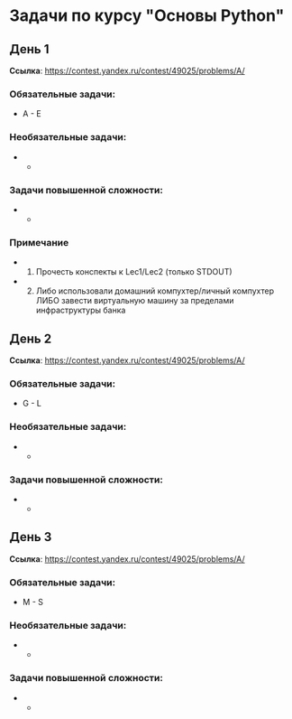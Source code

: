 # Задачи по курсу "Основы Python"

## День 1
**Ссылка**: https://contest.yandex.ru/contest/49025/problems/A/

### Обязательные задачи:
* A - E

### Необязательные задачи:
* -

### Задачи повышенной сложности:
* -

### Примечание
* 1) Прочесть конспекты к Lec1/Lec2 (только STDOUT)
* 2) Либо использовали домашний компухтер/личный компухтер
ЛИБО завести виртуальную машину за пределами инфраструктуры банка


## День 2
**Ссылка**: https://contest.yandex.ru/contest/49025/problems/A/

### Обязательные задачи:
* G - L

### Необязательные задачи:
* -

### Задачи повышенной сложности:
* -

## День 3
**Ссылка**: https://contest.yandex.ru/contest/49025/problems/A/

### Обязательные задачи:
* M - S

### Необязательные задачи:
* -

### Задачи повышенной сложности:
* -